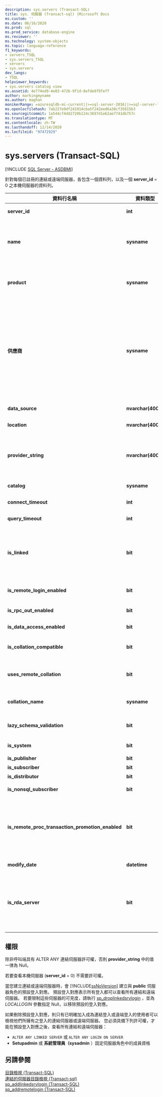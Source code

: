 ```yaml
---
description: sys.servers (Transact-SQL)
title: sys. 伺服器 (Transact-sql) |Microsoft Docs
ms.custom: ''
ms.date: 06/16/2020
ms.prod: sql
ms.prod_service: database-engine
ms.reviewer: ''
ms.technology: system-objects
ms.topic: language-reference
f1_keywords:
- servers_TSQL
- sys.servers_TSQL
- servers
- sys.servers
dev_langs:
- TSQL
helpviewer_keywords:
- sys.servers catalog view
ms.assetid: 4e774ed9-4e83-4726-9f1d-8efde8f9feff
author: markingmyname
ms.author: maghan
monikerRange: =azuresqldb-mi-current||>=sql-server-2016||>=sql-server-linux-2017
ms.openlocfilehash: 7ab227e9df241914cba5f242eed6a38cf35815b3
ms.sourcegitcommit: 1a544cf4dd2720b124c3697d1e62ae7741db757c
ms.translationtype: MT
ms.contentlocale: zh-TW
ms.lasthandoff: 12/14/2020
ms.locfileid: "97472929"
---
```

# <a name="sysservers-transact-sql"></a>sys.servers (Transact-SQL)
[!INCLUDE [SQL Server - ASDBMI](../../includes/applies-to-version/sql-asdbmi.md)]

  針對每個已註冊的連結或遠端伺服器，各包含一個資料列，以及一個 **server_id** = 0 之本機伺服器的資料列。  

|資料行名稱|資料類型|描述|  
|-----------------|---------------|-----------------|  
|**server_id**|**int**|連結伺服器的本機識別碼。|  
|**name**|**sysname**|當 **server_id** = 0 時，傳回的值就是伺服器名稱。<br /><br /> 當 **server_id** > 0 時，傳回的值就是連結伺服器的本機名稱。|  
|**product**|**sysname**|連結伺服器的產品名稱。 "SQL Server" 的值表示另一個實例 [!INCLUDE[ssNoVersion](../../includes/ssnoversion-md.md)] 。|  
|**供應商**|**sysname**|連接連結伺服器所用的 OLE DB 提供者名稱。<br /><br />從開始 [!INCLUDE[sql-server-2019](../../includes/sssqlv15-md.md)] ，"SQLNCLI" 值會對應至預設的 [MICROSOFT OLE DB DRIVER FOR SQL SERVER (msoledbsql.h) ](../../connect/oledb/oledb-driver-for-sql-server.md) 。 在較早的版本中，"SQLNCLI" 值會對應至 [SQL Server Native Client OLE DB 提供者 (SQLNCLI11) ](../../relational-databases/native-client/sql-server-native-client.md)。|  
|**data_source**|**nvarchar(4000)**|OLE DB 資料來源連接屬性。|  
|**location**|**nvarchar(4000)**|OLE DB 位置連接屬性。 如果沒有，則為 NULL。|  
|**provider_string**|**nvarchar(4000)**|OLE DB 提供者字串連接屬性。<br /><br /> 除非呼叫端具有許可權，否則為 Null `ALTER ANY LINKED SERVER` 。|  
|**catalog**|**sysname**|OLE DB 目錄連接屬性。 如果沒有，則為 NULL。|  
|**connect_timeout**|**int**|連接逾時 (以秒為單位)，如果沒有，則為 0。|  
|**query_timeout**|**int**|查詢逾時 (以秒為單位)，如果沒有，則為 0。|  
|**is_linked**|**bit**|0 = 是使用 **sp_addserver**（具有不同的 RPC 和分散式交易行為）所新增的舊樣式伺服器。<br /><br /> 1 = 標準連結伺服器。|  
|**is_remote_login_enabled**|**bit**|已設定 RPC 選項，目的是啟用這部伺服器的內送遠端登入。|  
|**is_rpc_out_enabled**|**bit**|已啟用外寄 (從這部伺服器) RPC。|  
|**is_data_access_enabled**|**bit**|已啟用伺服器來進行分散式查詢。|  
|**is_collation_compatible**|**bit**|如果沒有其他定序資訊可用的話，便假設遠端資料的定序與本機資料相容。|  
|**uses_remote_collation**|**bit**|如果是 1，請使用遠端伺服器所報告的定序；否則，就使用下一個資料行所指定的定序。|  
|**collation_name**|**sysname**|所要使用的定序名稱，如果只使用本機，則為 NULL。|  
|**lazy_schema_validation**|**bit**|如果是 1，則查詢啟動時，不會檢查結構描述驗證。|  
|**is_system**|**bit**|這部伺服器只能被內部系統存取。|  
|**is_publisher**|**bit**|伺服器是複寫發行者。|  
|**is_subscriber**|**bit**|伺服器是複寫訂閱者。|  
|**is_distributor**|**bit**|伺服器是複寫散發者。|  
|**is_nonsql_subscriber**|**bit**|伺服器是非 SQL Server 複寫訂閱者。|  
|**is_remote_proc_transaction_promotion_enabled**|**bit**|如果是 1，呼叫遠端預存程序就會啟動分散式交易，而且會利用 MS DTC 來編列這項交易。 如需詳細資訊，請參閱 [sp_serveroption &#40;Transact-SQL&#41;](../../relational-databases/system-stored-procedures/sp-serveroption-transact-sql.md)的資料。|  
|**modify_date**|**datetime**|上次變更伺服器資訊的日期。|  
|**is_rda_server**|**bit**|**適用于：** 從開始 [!INCLUDE[ssSQL15](../../includes/sssql15-md.md)] 。<br /><br />伺服器是遠端資料封存功能，可 (已啟用延展功能的) 。 如需詳細資訊，請參閱在 [伺服器上啟用 Stretch Database](../../sql-server/stretch-database/enable-stretch-database-for-a-database.md#EnableTSQLServer)。|
  
## <a name="permissions"></a>權限  
 除非呼叫端具有 ALTER ANY 連結伺服器許可權，否則 **provider_string** 中的值一律為 Null。  
  
 若要查看本機伺服器 (**server_id** = 0) 不需要許可權。  
  
 當您建立連結或遠端伺服器時，會 [!INCLUDE[ssNoVersion](../../includes/ssnoversion-md.md)] 建立與 **public** 伺服器角色的預設登入對應。 預設登入對應表示所有登入都可以查看所有連結和遠端伺服器。 若要限制這些伺服器的可見度，請執行 [sp_droplinkedsrvlogin](../../relational-databases/system-stored-procedures/sp-droplinkedsrvlogin-transact-sql.md) ，並為 *LOCALLOGIN* 參數指定 Null，以移除預設的登入對應。  
  
 如果刪除預設登入對應，則只有已明確加入成為連結登入或遠端登入的使用者可以檢視他們所擁有之登入的連結伺服器或遠端伺服器。  您必須具備下列許可權，才能在預設登入對應之後，查看所有連結和遠端伺服器：  
  
- `ALTER ANY LINKED SERVER` 或 `ALTER ANY LOGIN ON SERVER`  
- **Setupadmin** 或 **系統管理員（sysadmin** ）固定伺服器角色中的成員資格  
  
## <a name="see-also"></a>另請參閱  
 [目錄檢視 &#40;Transact-SQL&#41;](../../relational-databases/system-catalog-views/catalog-views-transact-sql.md)   
 [連結的伺服器目錄檢視 &#40;Transact-sql&#41;](../../relational-databases/system-catalog-views/linked-servers-catalog-views-transact-sql.md)   
 [sp_addlinkedsrvlogin &#40;Transact-SQL&#41;](../../relational-databases/system-stored-procedures/sp-addlinkedsrvlogin-transact-sql.md)   
 [sp_addremotelogin &#40;Transact-SQL&#41;](../../relational-databases/system-stored-procedures/sp-addremotelogin-transact-sql.md)  
  
